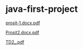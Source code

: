 # java-first-project
[prosit-1.docx.pdf](https://github.com/eya568/java-first-project/files/12913013/prosit-1.docx.pdf)

[Prosit2.docx.pdf](https://github.com/eya568/java-first-project/files/12913014/Prosit2.docx.pdf)

[TD2_.pdf](https://github.com/eya568/java-first-project/files/13064653/TD2_.pdf)
